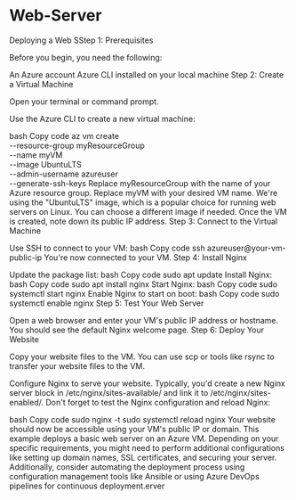 # Web-Server
Deploying a Web SStep 1: Prerequisites

Before you begin, you need the following:

An Azure account
Azure CLI installed on your local machine
Step 2: Create a Virtual Machine

Open your terminal or command prompt.

Use the Azure CLI to create a new virtual machine:

bash
Copy code
az vm create \
  --resource-group myResourceGroup \
  --name myVM \
  --image UbuntuLTS \
  --admin-username azureuser \
  --generate-ssh-keys
Replace myResourceGroup with the name of your Azure resource group.
Replace myVM with your desired VM name.
We're using the "UbuntuLTS" image, which is a popular choice for running web servers on Linux. You can choose a different image if needed.
Once the VM is created, note down its public IP address.
Step 3: Connect to the Virtual Machine

Use SSH to connect to your VM:
bash
Copy code
ssh azureuser@your-vm-public-ip
You're now connected to your VM.
Step 4: Install Nginx

Update the package list:
bash
Copy code
sudo apt update
Install Nginx:
bash
Copy code
sudo apt install nginx
Start Nginx:
bash
Copy code
sudo systemctl start nginx
Enable Nginx to start on boot:
bash
Copy code
sudo systemctl enable nginx
Step 5: Test Your Web Server

Open a web browser and enter your VM's public IP address or hostname. You should see the default Nginx welcome page.
Step 6: Deploy Your Website

Copy your website files to the VM. You can use scp or tools like rsync to transfer your website files to the VM.

Configure Nginx to serve your website. Typically, you'd create a new Nginx server block in /etc/nginx/sites-available/ and link it to /etc/nginx/sites-enabled/. Don't forget to test the Nginx configuration and reload Nginx:

bash
Copy code
sudo nginx -t
sudo systemctl reload nginx
Your website should now be accessible using your VM's public IP or domain.
This example deploys a basic web server on an Azure VM. Depending on your specific requirements, you might need to perform additional configurations like setting up domain names, SSL certificates, and securing your server. Additionally, consider automating the deployment process using configuration management tools like Ansible or using Azure DevOps pipelines for continuous deployment.erver
